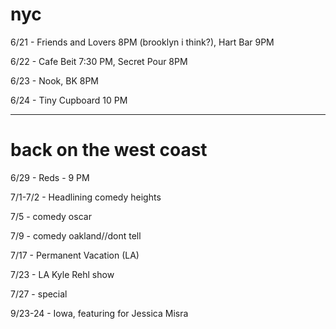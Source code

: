 # nyc

6/21 - Friends and Lovers 8PM (brooklyn i think?), Hart Bar 9PM

6/22 - Cafe Beit 7:30 PM, Secret Pour 8PM

6/23 - Nook, BK 8PM

6/24 - Tiny Cupboard 10 PM


------

# back on the west coast
 
6/29 - Reds - 9 PM 

7/1-7/2 - Headlining comedy heights

7/5 - comedy oscar

7/9 - comedy oakland//dont tell

7/17 - Permanent Vacation (LA)

7/23 - LA Kyle Rehl show

7/27 - special

9/23-24 - Iowa, featuring for Jessica Misra
